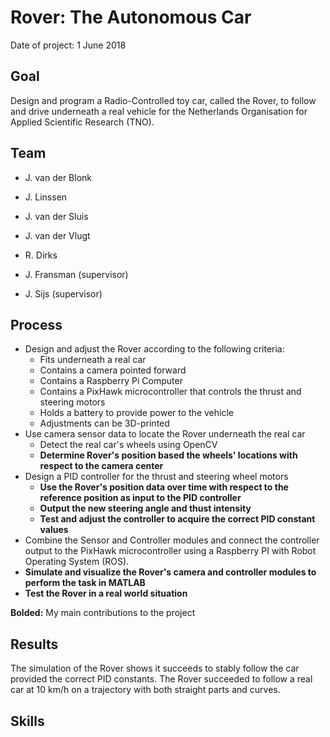 # Rover: The Autonomous Car
Date of project: 1 June 2018

## Goal
Design and program a Radio-Controlled toy car, called the Rover, to follow and drive underneath a real vehicle 
for the Netherlands Organisation for Applied Scientific Research (TNO).

## Team
* J. van der Blonk
* J. Linssen
* J. van der Sluis
* J. van der Vlugt
* R. Dirks

* J. Fransman (supervisor)
* J. Sijs (supervisor)

## Process
* Design and adjust the Rover according to the following criteria:
  - Fits underneath a real car
  - Contains a camera pointed forward
  - Contains a Raspberry Pi Computer
  - Contains a PixHawk microcontroller that controls the thrust and steering motors
  - Holds a battery to provide power to the vehicle
  - Adjustments can be 3D-printed
* Use camera sensor data to locate the Rover underneath the real car
  - Detect the real car's wheels using OpenCV
  - **Determine Rover's position based the wheels' locations with respect to the camera center**
* Design a PID controller for the thrust and steering wheel motors
  - **Use the Rover's position data over time with respect to the reference position as input to the PID controller**
  - **Output the new steering angle and thust intensity**
  - **Test and adjust the controller to acquire the correct PID constant values**
* Combine the Sensor and Controller modules and connect the controller output to the PixHawk microcontroller using a Raspberry PI with Robot Operating System (ROS). 
* **Simulate and visualize the Rover's camera and controller modules to perform the task in MATLAB**
* **Test the Rover in a real world situation**

**Bolded:** My main contributions to the project

## Results
The simulation of the Rover shows it succeeds to stably follow the car provided the correct PID constants.
The Rover succeeded to follow a real car at 10 km/h on a trajectory with both straight parts and curves.



## Skills
